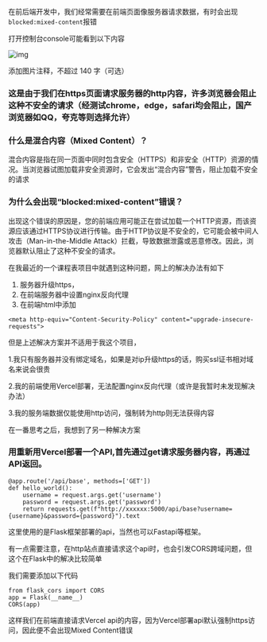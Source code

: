 在前后端开发中，我们经常需要在前端页面像服务器请求数据，有时会出现`blocked:mixed-content`报错

打开控制台console可能看到以下内容

![img](https://picx.zhimg.com/80/v2-f3a90e6a30f511e5507cb66d2d0fb848_1440w.png?source=d16d100b)





添加图片注释，不超过 140 字（可选）

### 这是由于我们在https页面请求服务器的http内容，许多浏览器会阻止这种不安全的请求（经测试chrome，edge，safari均会阻止，国产浏览器如QQ，夸克等则选择允许）

### 什么是混合内容（Mixed Content）？

混合内容是指在同一页面中同时包含安全（HTTPS）和非安全（HTTP）资源的情况。当浏览器试图加载非安全资源时，它会发出“混合内容”警告，阻止加载不安全的请求

### 为什么会出现“blocked:mixed-content”错误？

出现这个错误的原因是，您的前端应用可能正在尝试加载一个HTTP资源，而该资源应该通过HTTPS协议进行传输。由于HTTP协议是不安全的，它可能会被中间人攻击（Man-in-the-Middle Attack）拦截，导致数据泄露或恶意修改。因此，浏览器默认阻止了这种不安全的请求。

在我最近的一个课程表项目中就遇到这种问题，网上的解决办法有如下

1. 服务器升级https，
2. 在前端服务器中设置nginx反向代理
3. 在前端html中添加

```
<meta http-equiv="Content-Security-Policy" content="upgrade-insecure-requests">
```

但是上述解决方案并不适用于我这个项目，

1.我只有服务器并没有绑定域名，如果是对ip升级https的话，购买ssl证书相对域名来说会很贵

2.我的前端使用Vercel部署，无法配置nginx反向代理（或许是我暂时未发现解决办法）

3.我的服务端数据仅能使用http访问，强制转为http则无法获得内容

在一番思考之后，我想到了另一种解决方案

### 用重新用Vercel部署一个API,首先通过get请求服务器内容，再通过API返回。

```
@app.route('/api/base', methods=['GET'])
def hello_world():
    username = request.args.get('username')
    password = request.args.get('password')
    return requests.get(f"http://xxxxxx:5000/api/base?username={username}&password={password}").text
```

这里使用的是Flask框架部署的api，当然也可以Fastapi等框架。

有一点需要注意，在http站点直接请求这个api时，也会引发CORS跨域问题，但这个在Flask中的解决比较简单

我们需要添加以下代码

```
from flask_cors import CORS
app = Flask(__name__)
CORS(app)
```

这样我们在前端直接请求Vercel api的内容，因为Vercel部署api默认强制https访问，因此便不会出现Mixed Content错误